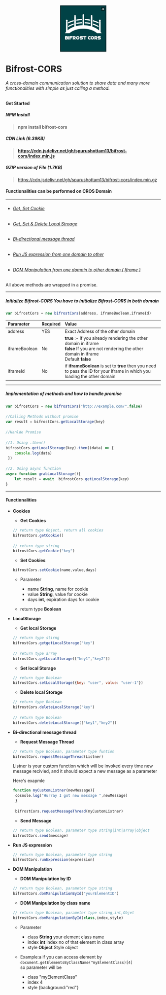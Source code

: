 <p align="center">
<img align="center" src="logo.jpg" width="150px" height="150"/>
</p>

# Bifrost-CORS
###### A cross-domain communication solution to share data and many more  functionalities with simple as just calling a method.

#### Get Started
 ##### NPM Install
> __npm install bifrost-cors__
##### CDN Link (6.39KB)
>__https://cdn.jsdelivr.net/gh/spurushottam13/bifrost-cors/index.min.js__

##### GZIP version of File (1.7KB)
>https://cdn.jsdelivr.net/gh/spurushottam13/bifrost-cors/index.min.gz

#### Functionalities can be performed on CROS Domain
 -------------
 
- ###### [Get, Set Cookie](#cookies)
- ###### [Get, Set & Delete  Local Stroage](#localStorage) 
- ###### [Bi-directional message thread](#bi-directional-message-thread-1)
- ###### [Run JS expression from one domain to other](#run-jS-expression)
- ###### [DOM Manipulation from one domain to other domain ( Iframe )](#dOM-manipulation)

All above methods are wrapped in a promise. 



----
##### Initialize Bifrost-CORS  *You have to Initialize Bifrost-CORS in both domain*
```javascript
var bifrostCors = new bifrostCors(address, iframeBoolean,iframeId)	
```
| Parameter        | Required           | Value  |
| :------------- |:---------------------|:-----|
| address      | YES | Exact Address of the other domain|
| iframeBoolean| No     |  <b>true</b> :- If you already rendering the other domain in iframe <br> <b>false</b> If you are not rendering the other domain in iframe <br> Default <b>false</b> |
| iframeId| No     |  if __iframeBoolean__ is set to __true__ then you need to pass the ID for your Iframe in which you loading the other domain |

---
##### Implementation of methods and how to handle promise
```javascript
var bifrostCors = new bifrostCors("http://example.com/",false)

//Calling Methods without promise
var result = bifrostCors.getLocalStorage(key)

//Hanlde Promise

//1. Using .then()
bifrostCors.getLocalStorage(key).then((data) => {
	console.log(data)
 })

//2. Using async function
async function grabLocalStorage(){
	let result = await  bifrostCors.getLocalStorage(key)
}
```
---
#### Functionalities
* __Cookies__
	* __Get Cookies__
	```javascript
    // return type Object, return all cookies
    bifrostCors.getCookie() 
    
   // return type string
   bifrostCors.getCookie("key")
    ```
    
    * __Set Cookies__
	```javascript
    bifrostCors.setCookie(name,value,days)   
     ```
     * Parameter 
     	* name __String__,  name for cookie
        * value __String__, value for cookie
        * days __int__, expiration days for cookie
        
     * return type __Boolean__
     
* __LocalStorage__	
	* __Get local Storage__
	```javascript
    // return type stirng
    bifrostCors.getgetLocalStorage("key") 
    
    // return type array
    bifrostCors.getLocalStorage(["key1","key2"])
    ```
    
    * __Set local Storage__
	```javascript
    // return type Boolean
    bifrostCors.setLocalStorage({key: "user", value: "user-1"}) 
    ```
    
    * __Delete local Storage__
	```javascript
    // return type Boolean
    bifrostCors.deleteLocalStorage("key") 
    
    // return type Boolean
    bifrostCors.deleteLocalStorage(["key1","key2"])
    ```

* __Bi-directional message thread__
	* __Request Message Thread__
	```javascript
    // return type Boolean, parameter type funtion
    bifrostCors.requestMessageThread(Listner)
    ```
   Listner is your custom function which will be invoked every time new message recivied, and it should expect a new message as a parameter
    
   Here's exapmle
   
   ```javascript
   function myCustomListner(newMessage){
   	cosnole.log("Hurray I got new message ",newMessage)
    }
    
    bifrostCors.requestMessageThread(myCustomListner)
   ```
   
    * __Send Message__
	```javascript
    // return type Boolean, parameter type string|int|array|object
    bifrostCors.send(message)
     ```
     
* __Run JS expression__
	```javascript
    // return type Boolean, parameter type string
    bifrostCors.runExpression(expression)
     ```
* __DOM Manipulation__
	* __DOM Manipulation by ID__
	```javascript
    // return type Boolean, parameter type string
    bifrostCors.domManipulationById("yourElementID")
     ```
    * __DOM Manipulation by class name__
	```javascript
    // return type Boolean, parameter type string,int,Objet
    bifrostCors.domManipulationById(class,index,style)
     ```
  	* Parameter 
     	* class __String__  your element class name
        * index __int__ index no of that element in class array
        * style __Object__ Style object
        
    * Example:a
    if you can access element by 
    ```document.getElementsByClassName("myElementClass)[4]```<br/>
    so parameter will be <br/>
    	* class "myElementClass"
    	* index 4
    	* style {background:"red"}
